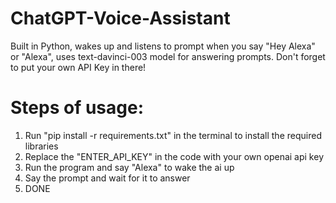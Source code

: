 # ChatGPT-Voice-Assistant
Built in Python, wakes up and listens to prompt when you say "Hey Alexa" or "Alexa", uses text-davinci-003 model for answering prompts. Don't forget to put your own API Key in there!



# Steps of usage:

1. Run "pip install -r requirements.txt" in the terminal to install the required libraries
2. Replace the "ENTER_API_KEY" in the code with your own openai api key
3. Run the program and say "Alexa" to wake the ai up
4. Say the prompt and wait for it to answer
5. DONE
